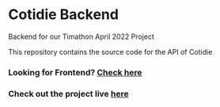 # Cotidie Backend
Backend for our Timathon April 2022 Project

This repository contains the source code for the API of Cotidie

### Looking for Frontend? [Check here](https://github.com/Cotidie-project/frontend)
### Check out the project live [here](https://cotidie.live/)
